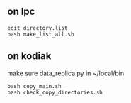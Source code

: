 
on lpc
------
```
edit directory.list
bash make_list_all.sh
```

on kodiak
---------
make sure data_replica.py in ~/local/bin
```
bash copy_main.sh
bash check_copy_directories.sh
```